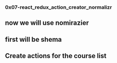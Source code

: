### 0x07-react_redux_action_creator_normalizr
## now we will use nomirazier 
## first will be shema
## Create actions for the course list